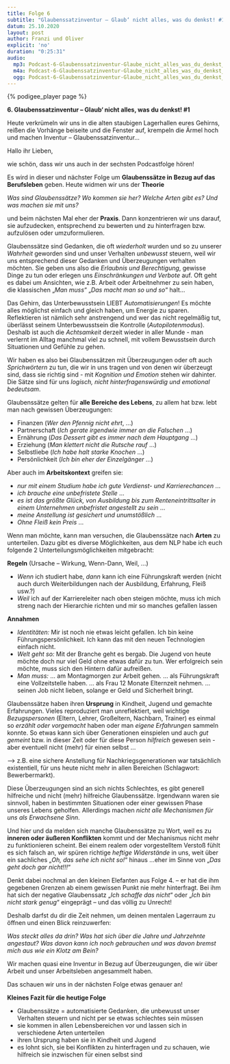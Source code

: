 ```yaml
---
title: Folge 6
subtitle: "Glaubenssatzinventur – Glaub‘ nicht alles, was du denkst! #1"
datum: 25.10.2020
layout: post
author: Franzi und Oliver
explicit: 'no'
duration: "0:25:31"
audio:
  mp3: Podcast-6-Glaubenssatzinventur-Glaube_nicht_alles_was_du_denkst_Teil_1.mp3
  m4a: Podcast-6-Glaubenssatzinventur-Glaube_nicht_alles_was_du_denkst_Teil_1.m4a
  ogg: Podcast-6-Glaubenssatzinventur-Glaube_nicht_alles_was_du_denkst_Teil_1.ogg
---
```


{% podigee_player page %}

**6. Glaubenssatzinventur – Glaub‘ nicht alles, was du denkst! #1**

Heute verkrümeln wir uns in die alten staubigen Lagerhallen eures Gehirns, reißen die Vorhänge beiseite und die Fenster auf, krempeln die Ärmel hoch und machen Inventur – Glaubenssatzinventur…

Hallo ihr Lieben,

wie schön, dass wir uns auch in der sechsten Podcastfolge hören! 

Es wird in dieser und nächster Folge um **Glaubenssätze in Bezug auf das Berufsleben** geben. Heute widmen wir uns der **Theorie**

*Was sind Glaubenssätze?
Wo kommen sie her?
Welche Arten gibt es?
Und was machen sie mit uns?*

und beim nächsten Mal eher der **Praxis**. Dann konzentrieren wir uns darauf, sie aufzudecken, entsprechend zu bewerten und zu hinterfragen bzw. aufzulösen oder umzuformulieren.

Glaubenssätze sind Gedanken, die oft *wiederholt* wurden und so zu unserer *Wahrheit* geworden sind und unser Verhalten *unbewusst* steuern, weil wir uns entsprechend dieser Gedanken und Überzeugungen verhalten möchten. Sie geben uns also die *Erlaubnis und Berechtigung*, gewisse Dinge zu tun oder erlegen uns *Einschränkungen und Verbote* auf. Oft geht es dabei um Ansichten, wie z.B. Arbeit oder Arbeitnehmer zu sein haben, die klassischen „*Man muss*“ „*Das macht man so und so*“ halt...

Das Gehirn, das Unterbewusstsein LIEBT *Automatisierungen*! Es möchte alles möglichst einfach und gleich haben, um Energie zu sparen. Reflektieren ist nämlich sehr anstrengend und wer das nicht regelmäßig tut, überlässt seinem Unterbewusstsein die Kontrolle (*Autopilotenmodus*). Deshalb ist auch die *Achtsamkeit* derzeit wieder in aller Munde - man verlernt im Alltag manchmal viel zu schnell, mit vollem Bewusstsein durch Situationen und Gefühle zu gehen.

Wir haben es also bei Glaubenssätzen mit Überzeugungen oder oft auch *Sprichwörtern* zu tun, die wir in uns tragen und von denen wir überzeugt sind, dass sie richtig sind - mit *Kognition und Emotion* stehen wir dahinter. Die Sätze sind für uns *logisch, nicht hinterfragenswürdig und emotional bedeutsam*.

Glaubenssätze gelten für **alle Bereiche des Lebens**, zu allem hat bzw. lebt man nach gewissen Überzeugungen: 

- Finanzen (*Wer den Pfennig nicht ehrt*, …)
- Partnerschaft (*Ich gerate irgendwie immer an die Falschen* ...)
- Ernährung (*Das Dessert gibt es immer nach dem Hauptgang* ...)
- Erziehung (*Man klettert nicht die Rutsche rauf* ...)
- Selbstliebe (*Ich habe halt starke Knochen* ...)
- Persönlichkeit (*Ich bin eher der Einzelgänger* ...)

Aber auch im **Arbeitskontext** greifen sie: 
- *nur mit einem Studium habe ich gute Verdienst- und Karrierechancen* ...
- *ich brauche eine unbefristete Stelle* ...
- *es ist das größte Glück, von Ausbildung bis zum Renteneintrittsalter in einem Unternehmen unbefristet angestellt zu sein* ...
- *meine Anstellung ist gesichert und unumstößlich* ...
- *Ohne Fleiß kein Preis* ...

Wenn man möchte, kann man versuchen, die Glaubenssätze nach **Arten** zu unterteilen. Dazu gibt es diverse Möglichkeiten, aus dem NLP habe ich euch folgende 2 Unterteilungsmöglichkeiten mitgebracht:

**Regeln** (Ursache – Wirkung, Wenn-Dann, Weil, ...) 
- *Wenn* ich studiert habe, *dann* kann ich eine Führungskraft werden (nicht auch durch Weiterbildungen nach der Ausbildung, Erfahrung, Fleiß usw.?)
- *Weil* ich auf der Karriereleiter nach oben steigen möchte, muss ich mich streng nach der Hierarchie richten und mir so manches gefallen lassen

**Annahmen**
- *Identitäten:* Mir ist noch nie etwas leicht gefallen. Ich bin keine Führungspersönlichkeit. Ich kann das mit den neuen Technologien einfach nicht.
- *Welt geht so:* Mit der Branche geht es bergab. Die Jugend von heute möchte doch nur viel Geld ohne etwas dafür zu tun. Wer erfolgreich sein möchte, muss sich den Hintern dafür aufreißen.
- *Man muss:* ... am Montagmorgen zur Arbeit gehen. ... als Führungskraft eine Vollzeitstelle haben. ... als Frau 12 Monate Elternzeit nehmen. ... seinen Job nicht lieben, solange er Geld und Sicherheit bringt.

Glaubenssätze haben ihren **Ursprung** in Kindheit, Jugend und gemachte Erfahrungen. Vieles reproduziert man unreflektiert, weil wichtige *Bezugspersonen* (Eltern, Lehrer, Großeltern, Nachbarn, Trainer) es einmal so *erzählt oder vorgemacht* haben oder man *eigene Erfahrungen* sammeln konnte. So etwas kann sich über Generationen einspielen und auch *gut gemeint* bzw. in dieser Zeit oder für diese Person *hilfreich* gewesen sein - aber eventuell nicht (mehr) für einen selbst ... 

--> z.B. eine sichere Anstellung für Nachkriegsgenerationen war tatsächlich existentiell, für uns heute nicht mehr in allen Bereichen (Schlagwort: Bewerbermarkt).

Diese Überzeugungen sind an sich nichts Schlechtes, es gibt generell hilfreiche und nicht (mehr) hilfreiche Glaubenssätze. Irgendwann waren sie sinnvoll, haben in bestimmten Situationen oder einer gewissen Phase unseres Lebens geholfen. Allerdings machen *nicht alle Mechanismen für uns als Erwachsene Sinn*.

Und hier und da melden sich manche Glaubenssätze zu Wort, weil es zu **inneren oder äußeren Konflikten** kommt und der Mechanismus nicht mehr zu funktionieren scheint. Bei einem realem oder vorgestelltem Verstoß fühlt es sich falsch an, wir spüren richtige *heftige Widerstände* in uns, weit über ein sachliches „*Oh, das sehe ich nicht so!*“ hinaus …eher im Sinne von „*Das geht doch gar nicht!!!*“

Denkt dabei nochmal an den kleinen Elefanten aus Folge 4. – er hat die ihm gegebenen Grenzen ab einem gewissen Punkt nie mehr hinterfragt. Bei ihm hat sich der negative Glaubenssatz „*Ich schaffe das nicht*“ oder „*Ich bin nicht stark genug*“ eingeprägt – und das völlig zu Unrecht!

Deshalb darfst du dir die Zeit nehmen, um deinen mentalen Lagerraum zu öffnen und einen Blick reinzuwerfen:

*Was steckt alles da drin? 
Was hat sich über die Jahre und Jahrzehnte angestaut? Was davon kann ich noch gebrauchen und was davon bremst mich aus wie ein Klotz am Bein?*

Wir machen quasi eine Inventur in Bezug auf Überzeugungen, die wir über Arbeit und unser Arbeitsleben angesammelt haben.

Das schauen wir uns in der nächsten Folge etwas genauer an!

**Kleines Fazit für die heutige Folge**

- Glaubenssätze = automatisierte Gedanken, die unbewusst unser Verhalten steuern und nicht per se etwas schlechtes sein müssen
- sie kommen in allen Lebensbereichen vor und lassen sich in verschiedene Arten unterteilen
- ihren Ursprung haben sie in Kindheit und Jugend
- es lohnt sich, sie bei Konflikten zu hinterfragen und zu schauen, wie hilfreich sie inzwischen für einen selbst sind


